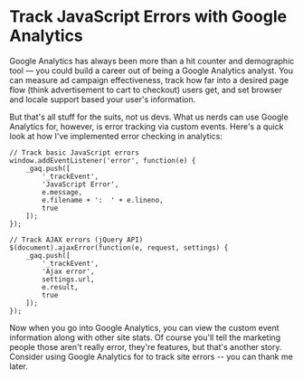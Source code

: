 # Track JavaScript Errors with Google Analytics

Google Analytics has always been more than a hit counter and demographic tool
— you could build a career out of being a Google Analytics analyst.  You can
measure ad campaign effectiveness, track how far into a desired page flow
(think advertisement to cart to checkout) users get, and set browser and
locale support based your user's information.

But that's all stuff for the suits, not us devs.  What us nerds can use Google
Analytics for, however, is error tracking via custom events.  Here's a quick
look at how I've implemented error checking in analytics:

    // Track basic JavaScript errors
    window.addEventListener('error', function(e) {
        _gaq.push([
            '_trackEvent',
            'JavaScript Error',
            e.message,
            e.filename + ':  ' + e.lineno,
            true
        ]);
    });

    // Track AJAX errors (jQuery API)
    $(document).ajaxError(function(e, request, settings) {
        _gaq.push([
            '_trackEvent',
            'Ajax error',
            settings.url,
            e.result,
            true
        ]);
    });

Now when you go into Google Analytics, you can view the custom event
information along with other site stats.  Of course you'll tell the marketing
people those aren't really error, they're features, but that's another story.
Consider using Google Analytics for to track site errors -- you can thank me
later.
